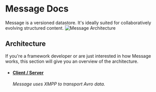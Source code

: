 # Message Docs #

Message is a versioned datastore. It's ideally suited for
collaboratively evolving structured content.
![Message Architecture](static/diagram-index.png)

## Architecture ##

If you're a framework developer or are just interested in how Message
works, this section will give you an overview of the architecture.

  + #### [Client / Server](client-server.html) ####
    _Message uses XMPP to transport Avro data._


